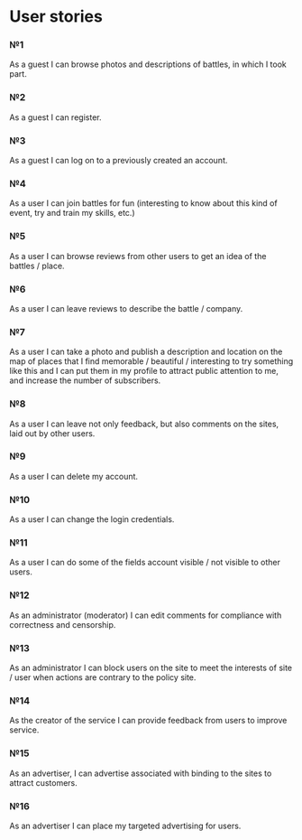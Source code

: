 # User stories

### №1

As a guest I can browse photos and descriptions of battles, in which I took part.

### №2

As a guest I can register.

### №3

As a guest I can log on to a previously created an account.

### №4

As a user I can join battles for fun (interesting to know about this kind of event, try and train my skills, etc.)

### №5

As a user I can browse reviews from other users to get an idea of the battles / place.

### №6

As a user I can leave reviews to describe the battle / company.

### №7

As a user I can take a photo and publish a description and location on the map of places that I find memorable / beautiful / interesting to try something like this and I can put them in my profile to attract public attention to me, and increase the number of subscribers.

### №8

As a user I can leave not only feedback, but also comments on the sites, laid out by other users.

### №9

As a user I can delete my account.

### №10

As a user I can change the login credentials.

### №11

As a user I can do some of the fields account visible / not visible to other users.

### №12

As an administrator (moderator) I can edit comments for compliance with correctness and censorship.

### №13

As an administrator I can block users on the site to meet the interests of site / user when actions are contrary to the policy site.

### №14

As the creator of the service I сan provide feedback from users to improve service.

### №15

As an advertiser, I can advertise associated with binding to the sites to attract customers.

### №16

As an advertiser I can place my targeted advertising for users.
